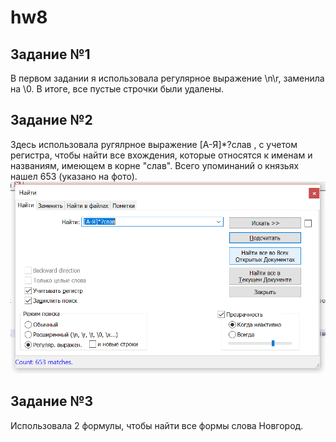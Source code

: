 # hw8

## Задание №1
В первом задании я использовала регулярное выражение \n\r, заменила на \0. В итоге, все пустые строчки были удалены. 

## Задание №2
Здесь использовала ругялрное выражение [А-Я]*?слав , с учетом регистра, чтобы найти все вхождения, которые относятся к именам и названиям, имеющем в корне "слав". Всего упоминаний о князьях нашел 653 (указано на фото). 
![](https://github.com/scryps/hw8/blob/master/2.PNG)


## Задание №3
Использовала 2 формулы, чтобы найти все формы слова Новгород. 
